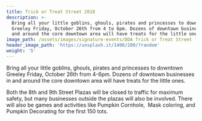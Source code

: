 ```yaml
---
title: Trick or Treat Street 2018
description: >-
  Bring all your little goblins, ghouls, pirates and princesses to downtown
  Greeley Friday, October 26th from 4 to 6pm. Dozens of downtown businesses in
  and around the core downtown area will have treats for the little ones.
image_path: /assets/images/signature-events/DDA Trick or Treat Street flyer.jpg
header_image_path: 'https://unsplash.it/1400/200/?random'
weight: '5'
---
```


Bring all your little goblins, ghouls, pirates and princesses to downtown Greeley Friday, October 26th from 4-6pm. Dozens of downtown businesses in and around the core downtown area will have treats for the little ones.

Both the 8th and 9th Street Plazas will be closed to traffic for maximum safety, but many businesses outside the plazas will also be involved. There will also be games and activities like Pumpkin Cornhole,  Mask coloring, and Pumpkin Decorating for the first 150 tots.